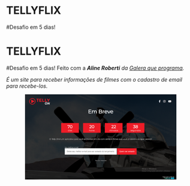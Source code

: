 # TELLYFLIX
 #Desafio em 5 dias!
# TELLYFLIX
 #Desafio em 5 dias!
Feito com a <i><strong>Aline Roberti</strong><i> da <cite><a href="https://galeraqueprograma.com.br/" target="_blank">Galera que programa</a><cite>.

<p>É um site para receber informações de filmes com o cadastro de email para recebe-los.<p>
<p align="center">
  <img alt="tellyon" src="/tellyon.png" width="80%">
</p>
